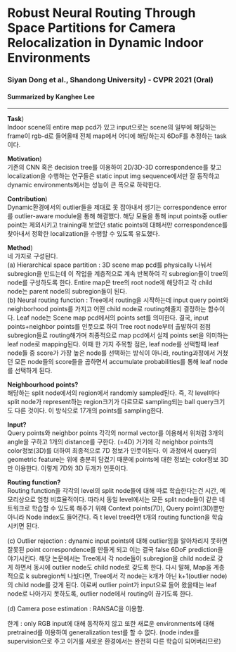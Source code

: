 # Robust Neural Routing Through Space Partitions for Camera Relocalization in Dynamic Indoor Environments
### Siyan Dong et al., Shandong University) - CVPR 2021 (Oral)
#### Summarized by Kanghee Lee
---

**Task**) \
Indoor scene의 entire map pcd가 있고 input으로는 scene의 일부에 해당하는 frame이 rgb-d로 들어올때 전체 map에서 어디에 해당하는지 6DoF를 추정하는 task이다.
	
**Motivation**) \
기존의 CNN 혹은 decision tree를 이용하여 2D/3D-3D correspondence를 찾고 localization을 수행하는 연구들은 static input img sequence에서만 잘 동작하고 
dynamic environments에서는 성능이 큰 폭으로 하락한다.

**Contribution**) \
Dynamic환경에서의 outlier들을 제대로 못 잡아내서 생기는 correspondence error를 outlier-aware module을 통해 해결했다. 
해당 모듈을 통해 input points중 outlier point는 제외시키고 training때 보았던 static points에 대해서만 correspondence를 찾아내서 정확한 localization을 수행할 수 있도록 유도했다.
	
**Method**) \
네 가지로 구성된다. \
(a) Hierarchical space partition : 3D scene map pcd를 physically 나눠서 subregion을 만드는데 이 작업을 계층적으로 계속 반복하여 각 subregion들이 tree의 node를 구성하도록 한다. 
Entire map은 tree의 root node에 해당하고 각 child node는 parent node의 subregion들이 된다. \
(b) Neural routing function : Tree에서 routing을 시작하는데 input query point와 neighborhood points를 가지고 어떤 child node로 routing해줄지 결정하는 함수이다. 
Leaf node는 Scene map pcd에서의 points set를 의미한다. 결국, input points+neighbor points를 인풋으로 하여 Tree root node부터 출발하여 점점 subregion들로 routing해가며 
최종적으로 map pcd에서 실제 points set을 의미하는 leaf node로 mapping된다. 
이때 한 가지 주목할 점은, leaf node를 선택할때 leaf node들 중 score가 가장 높은 node를 선택하는 방식이 아니라, routing과정에서 거쳤던 모든 node들의 score들을 곱하면서 accumulate probabilities를 통해 leaf node를 선택하게 된다.

**Neighbourhood points?** \
해당하는 split node에서의 region에서 randomly sampled된다. 즉, 각 level마다 split node가 represent하는 region크기가 다르므로 sampling되는 ball query크기도 다른 것이다. 
이 방식으로 17개의 points를 sampling한다.

**Input?** \
Query points와 neighbor points 각각의 normal vector를 이용해서 위처럼 3개의 angle을 구하고 1개의 distance를 구한다. (=4D)
거기에 각 neighbor points의 color정보(3D)를 더하여 최종적으로 7D 정보가 인풋이된다.
이 과정에서 query의 geometric feature는 위에 충분히 담겼기 때문에 points에 대한 정보는 color정보 3D만 이용한다. 이렇게 7D와 3D 두개가 인풋이다.

**Routing function?** \
Routing function을 각각의 level의 split node들에 대해 따로 학습한다는건 시간, 메모리상으로 엄청 비효율적이다. 
따라서 동일 level에서는 모든 split node들이 같은 네트워크로 학습할 수 있도록 해주기 위해 Context points(7D), Query point(3D)뿐만 아니라 Node index도 들어간다. 
즉 t level tree라면 t개의 routing function을 학습시키면 된다.

(c) Outlier rejection : dynamic input points에 대해 outlier임을 알아차리지 못하면 잘못된 point correspondence를 만들게 되고 이는 결국 false 6DoF prediction을 야기시킨다. 
해당 논문에서는 Tree에서 각 node들이 subregion을 child node로 갖게 하면서 동시에 outlier node도 child node로 갖도록 한다. 
다시 말해, Map을 계층적으로 k subregion씩 나눴다면, Tree에서 각 node는 k개가 아닌 k+1(outlier node)의 child node를 갖게 된다. 
이로써 outlier point가 input으로 들어 왔을때는 leaf node로 나아가지 못하도록, outlier node에서 routing이 끊기도록 한다.

(d) Camera pose estimation : RANSAC을 이용함.



한계 : only RGB input에 대해 동작하지 않고 또한 새로운 environments에 대해 pretrained를 이용하여 generalization test를 할 수 없다. 
(node index를 supervision으로 주고 이거를 새로운 환경에서는 완전히 다른 학습이 되어버리므로)
